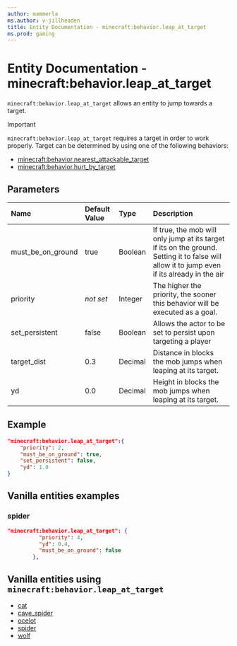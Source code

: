 ```yaml
---
author: mammerla
ms.author: v-jillheaden
title: Entity Documentation - minecraft:behavior.leap_at_target
ms.prod: gaming
---
```


# Entity Documentation - minecraft:behavior.leap_at_target

`minecraft:behavior.leap_at_target` allows an entity to jump towards a target.

> [!IMPORTANT]
> `minecraft:behavior.leap_at_target` requires a target in order to work properly. Target can be determined by using one of the following behaviors:
>
>- [minecraft:behavior.nearest_attackable_target](minecraftBehavior_nearest_attackable_target.md)
>- [minecraft:behavior.hurt_by_target](minecraftBehavior_hurt_by_target.md)

## Parameters

|Name |Default Value  |Type  |Description  |
|:----------|:----------|:----------|:----------|
|must_be_on_ground| true| Boolean|  If true, the mob will only jump at its target if its on the ground. Setting it to false will allow it to jump even if its already in the air |
|priority|*not set*|Integer|The higher the priority, the sooner this behavior will be executed as a goal.|
|set_persistent| false| Boolean|  Allows the actor to be set to persist upon targeting a player |
|target_dist| 0.3| Decimal| Distance in blocks the mob jumps when leaping at its target.|
|yd| 0.0| Decimal| Height in blocks the mob jumps when leaping at its target. |

## Example

```json
"minecraft:behavior.leap_at_target":{
    "priority": 2,
    "must_be_on_ground": true,
    "set_persistent": false,
    "yd": 1.0
}
```

## Vanilla entities examples

### spider

```json
"minecraft:behavior.leap_at_target": {
          "priority": 4,
          "yd": 0.4,
          "must_be_on_ground": false
        },

```

## Vanilla entities using `minecraft:behavior.leap_at_target`

- [cat](../../../../Source/VanillaBehaviorPack_Snippets/entities/cat.md)
- [cave_spider](../../../../Source/VanillaBehaviorPack_Snippets/entities/cave_spider.md)
- [ocelot](../../../../Source/VanillaBehaviorPack_Snippets/entities/ocelot.md)
- [spider](../../../../Source/VanillaBehaviorPack_Snippets/entities/spider.md)
- [wolf](../../../../Source/VanillaBehaviorPack_Snippets/entities/wolf.md)

